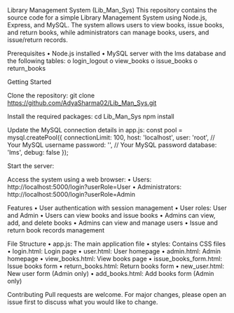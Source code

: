Library Management System (Lib_Man_Sys)
This repository contains the source code for a simple Library Management System using Node.js, Express, and MySQL. The system allows users to view books, issue books, and return books, while administrators can manage books, users, and issue/return records.


Prerequisites
•	Node.js installed
•	MySQL server with the lms database and the following tables:
o	login_logout
o	view_books
o	issue_books
o	return_books


Getting Started


Clone the repository:
git clone https://github.com/AdyaSharma02/Lib_Man_Sys.git


Install the required packages:
cd Lib_Man_Sys
npm install


Update the MySQL connection details in app.js:
const pool = mysql.createPool({
  connectionLimit: 100,
  host: 'localhost',
  user: 'root', // Your MySQL username
  password: '', // Your MySQL password
  database: 'lms',
  debug: false
});


Start the server:


Access the system using a web browser:
•	Users: http://localhost:5000/login?userRole=User
•	Administrators: http://localhost:5000/login?userRole=Admin


Features
•	User authentication with session management
•	User roles: User and Admin
•	Users can view books and issue books
•	Admins can view, add, and delete books
•	Admins can view and manage users
•	Issue and return book records management


File Structure
•	app.js: The main application file
•	styles: Contains CSS files
•	login.html: Login page
•	user.html: User homepage
•	admin.html: Admin homepage
•	view_books.html: View books page
•	issue_books_form.html: Issue books form
•	return_books.html: Return books form
•	new_user.html: New user form (Admin only)
•	add_books.html: Add books form (Admin only)


Contributing
Pull requests are welcome. For major changes, please open an issue first to discuss what you would like to change.

